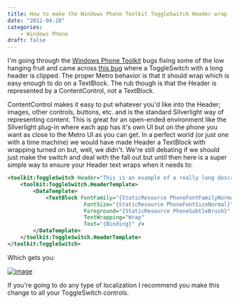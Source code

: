 ```yaml
---
title: How to make the Windows Phone Toolkit ToggleSwitch Header wrap
date: "2012-04-28"
categories:
    - Windows Phone
draft: false
---
```


I'm going through the [Windows Phone Toolkit](http://silverlight.codeplex.com/) bugs fixing some of the low hanging fruit and came across [this bug](http://silverlight.codeplex.com/workitem/10612) where a ToggleSwitch with a long header is clipped. The proper Metro behavior is that it should wrap which is easy enough to do on a TextBlock. The rub though is that the Header is represented by a ContentControl, not a TextBlock.

ContentControl makes it easy to put whatever you'd like into the Header; images, other controls, buttons, etc. and is the standard Silverlight way of representing content. This is great for an open-ended environment like the Silverlight plug-in where each app has it's own UI but on the phone you want as close to the Metro UI as you can get. In a perfect world (or just one with a time machine) we would have made Header a TextBlock with wrapping turned on but, well, we didn't. We're still debating if we should just make the switch and deal with the fall out but until then here is a super simple way to ensure your Header text wraps when it needs to:

```xml
<toolkit:ToggleSwitch Header="This is an example of a really long description label for localization">
    <toolkit:ToggleSwitch.HeaderTemplate>
        <DataTemplate>
            <TextBlock FontFamily="{StaticResource PhoneFontFamilyNormal}"
                        FontSize="{StaticResource PhoneFontSizeNormal}"
                        Foreground="{StaticResource PhoneSubtleBrush}"
                        TextWrapping="Wrap"
                        Text="{Binding}" />
        </DataTemplate>
    </toolkit:ToggleSwitch.HeaderTemplate>
</toolkit:ToggleSwitch>
```

Which gets you:

[![image](/images/image_thumb_9.png "image")](/images/image_9.png)

If you're going to do any type of localization I recommend you make this change to all your ToggleSwitch controls.
